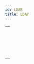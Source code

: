 ```yaml
---
id: LDAP
title: LDAP
---
```

||
|---|
|[<!-- INCLUDE #_command_.LDAP LOGIN.Syntax -->](../../commands-legacy/ldap-login.md)<br/>|
|[<!-- INCLUDE #_command_.LDAP LOGOUT.Syntax -->](../../commands-legacy/ldap-logout.md)<br/>|
|[<!-- INCLUDE #_command_.LDAP Search.Syntax -->](../../commands-legacy/ldap-search.md)<br/>|
|[<!-- INCLUDE #_command_.LDAP SEARCH ALL.Syntax -->](../../commands-legacy/ldap-search-all.md)<br/>|
